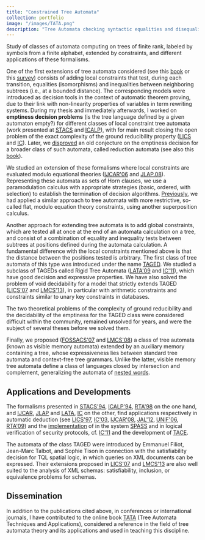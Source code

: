 ```yaml
---
title: "Constrained Tree Automata"
collection: portfolio
image: "/images/TATA.png"
description: "Tree Automata checking syntactic equalities and disequalities of subtrees."
---
```


Study of classes of automata computing on trees of finite rank, labeled by symbols from a finite alphabet, extended by constraints, and different applications of these formalisms.



One of the first extensions of tree automata considered (see this [book](https://inria.hal.science/hal-03367725) or this [survey](https://inria.hal.science/hal-00840959)) consists of adding local constraints that test, during each transition, equalities (isomorphisms) and inequalities between neighboring subtrees (i.e., at a bounded distance). The corresponding models were introduced as decision tools in the context of automatic theorem proving, due to their link with non-linearity properties of variables in term rewriting systems. During my thesis and immediately afterwards, I worked on **emptiness decision problems** (is the tree language defined by a given automaton empty?) for different classes of local constraint tree automata (work presented at [STACS](https://doi.org/10.1007/3-540-57785-8_138) and  [ICALP](https://hal.science/hal-01820506v1)), with for main result closing the open problem of the exact complexity of the ground reducibility property  ([LICS](https://doi.ieeecomputersociety.org/10.1109/LICS.1997.614922) and [IC](https://inria.hal.science/inria-00578859)). Later, we [disproved](publication/2008-01-01-Tree-automata-with-equality-constraints-modulo-equational-theories) an old conjecture on the emptiness decision for a broader class of such automata, called reduction automata (see also  this [book](https://inria.hal.science/hal-03367725)).

We studied an extension of these formalisms where local constraints are evaluated modulo equational theories ([IJCAR'06](https://inria.hal.science/inria-00071215) and [JLAP.08](publication/2008-01-01-Tree-automata-with-equality-constraints-modulo-equational-theories)). Representing these automata as sets of Horn clauses, we use a paramodulation calculus with appropriate strategies (basic, ordered, with selection) to establish the termination of decision algorithms. [Previously](https://doi.org/10.1007/BFb0052362), we had applied a similar approach to tree automata with more restrictive, so-called flat, modulo equation theory constraints, using another superposition calculus.

Another approach for extending tree automata is to add global constraints, which are tested all at once at the end of an automata calculation on a tree, and consist of a combination of equality and inequality tests between subtrees at positions defined during the automata calculation. A fundamental difference with the local constraints mentioned above is that the distance between the positions tested is arbitrary. The first class of tree automata of this type was introduced under the name [TAGED](https://hal.archives-ouvertes.fr/hal-00526987). We studied a subclass of TAGEDs called Rigid Tree Automata ([LATA'09](publication/2009-04-01-Rigid-Tree-Automata) and [IC'11](publication/2011-02-01-Rigid-Tree-Automata-and-Applications)), which have good decision and expressive properties. We have also solved the problem of void decidability for a model that strictly extends TAGED ([LICS'07](publication/2010-07-01-The-Emptiness-Problem-for-Tree-Automata-with-Global-Constraints) and [LMCS'13](publication/2013-01-01-Decidable-Classes-of-Tree-Automata-Mixing-Local-and-Global-Constraints-Modulo-Flat-Theories)), in particular with arithmetic constraints and constraints similar to unary key constraints in databases.

The two theoretical problems of the complexity of ground reducibility  and the decidability of the emptiness  for the TAGED class were considered difficult within the community, remained unsolved for years, and were the subject of several theses before we solved them.

Finally, we proposed ([FOSSACS'07](publication/2007-03-01-Tree-Automata-with-Memory-Visibility-and-Structural-Constraints) and [LMCS'08](publication/2008-06-01-Visibly-Tree-Automata-with-Memory-and-Constraints)) a class of tree automata (known as visible memory automata) extended by an auxiliary memory containing a tree, whose expressiveness lies between standard tree automata and context-free tree grammars. Unlike the latter, visible memory tree automata define a class of languages closed by intersection and complement, generalizing the automata of [nested words](https://doi.org/10.1145/1516512.1516518).



## Applications and Developments

The formalisms presented in  [STACS'94](https://doi.org/10.1007/3-540-57785-8_138),  [ICALP'94](https://hal.science/hal-01820506v1), [RTA'98](https://doi.org/10.1007/BFb0052362)  on the one hand, and [IJCAR](https://inria.hal.science/inria-00071215),  [JLAP](publication/2008-01-01-Tree-automata-with-equality-constraints-modulo-equational-theories) and [LATA](publication/2009-04-01-Rigid-Tree-Automata), [IC](publication/2011-02-01-Rigid-Tree-Automata-and-Applications)  on the other, find applications respectively in automatic deduction (see [LICS'97](https://doi.ieeecomputersociety.org/10.1109/LICS.1997.614922), [IC'03](https://inria.hal.science/inria-00578859), [IJCAR'08](publication/2008-08-01-Automated-Induction-with-Constrained-Tree-Automata), [JAL'12](publication/2012-01-01-Sufficient-Completeness-Verification-for-Conditional-and-Constrained-Term-Rewriting-Systems), [UNIF'06](https://inria.hal.science/inria-00579017), [RTA'09](publication/2009-06-01-Unique-Normalization-for-Shallow-TRS)) and the [implementation](https://doi.org/10.1007/BFb0052362) of in the system [SPASS](software/1997-SPASS/) and in logical verification of security protocols, cf. [IC'11](publication/2011-02-01-Rigid-Tree-Automata-and-Applications) and the development of [TACE](software/2006-TACE/).

The automata of the class TAGED were introduced by Emmanuel Filiot, Jean-Marc Talbot, and Sophie Tison in connection with the satisfiability decision for TQL spatial logic, in which queries on XML documents can be expressed. Their extensions proposed in [LICS'07](publication/2010-07-01-The-Emptiness-Problem-for-Tree-Automata-with-Global-Constraints) and [LMCS'13](publication/2013-01-01-Decidable-Classes-of-Tree-Automata-Mixing-Local-and-Global-Constraints-Modulo-Flat-Theories) are also well suited to the analysis of XML schemas: satisfiability, inclusion, or equivalence problems for schemas.



## Dissemination

In addition to the publications cited above, in conferences or international journals, I have contributed to the online book [TATA](https://inria.hal.science/hal-03367725) (Tree Automata Techniques and Applications), considered a reference in the field of tree automata theory and its applications and used in teaching this discipline.